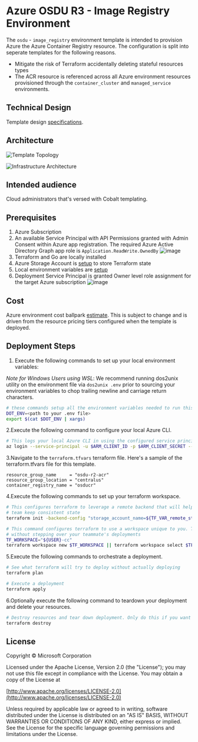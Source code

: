 # Azure OSDU R3 - Image Registry Environment

The `osdu` - `image_registry` environment template is intended to provision Azure the Azure Container Registry resource. The configuration is split into seperate templates for the following reasons.
 - Mitigate the risk of Terraform accidentally deleting stateful resources types 
 - The ACR resource is referenced across all Azure environment resources provisioned through the `container_cluster` and `managed_service` environments.

## Technical Design

Template design [specifications](../../docs/design/README.md).

## Architecture

![Template Topology](../../docs/design/.design_images/deployment_topology.jpg "Template Topology")

![Infrastructure Architecture](../../docs/design/.design_images/deployment_topology.jpg "Template Topology")

## Intended audience

Cloud administrators that's versed with Cobalt templating.

## Prerequisites

1. Azure Subscription
2. An available Service Principal with API Permissions granted with Admin Consent within Azure app registration. The required Azure Active Directory Graph app role is `Application.ReadWrite.OwnedBy`
![image](https://user-images.githubusercontent.com/7635865/74204636-9d0dde00-4c39-11ea-9943-2dd32bcd3322.png)
3. Terraform and Go are locally installed
4. Azure Storage Account is [setup](https://docs.microsoft.com/en-us/azure/terraform/terraform-backend) to store Terraform state
5. Local environment variables are [setup](https://github.com/microsoft/cobalt/blob/f31aff95e7732efde96c91b2779e94e16c1d538e/docs/2_QUICK_START_GUIDE.md#step-3-setup-local-environment-variables)
6. Deployment Service Principal is granted Owner level role assignment for the target Azure subscription
![image](https://user-images.githubusercontent.com/7635865/74204526-2ec91b80-4c39-11ea-8b1b-e5f1a61b473c.png)

## Cost

Azure environment cost ballpark [estimate](https://azure.com/e/92b05a7cd1e646368ab74772e3122500). This is subject to change and is driven from the resource pricing tiers configured when the template is deployed.

## Deployment Steps

1. Execute the following commands to set up your local environment variables:

*Note for Windows Users using WSL*: We recommend running dos2unix utility on the environment file via `dos2unix .env` prior to sourcing your environment variables to chop trailing newline and carriage return characters.

```bash
# these commands setup all the environment variables needed to run this template
DOT_ENV=<path to your .env file>
export $(cat $DOT_ENV | xargs)
```

2.Execute the following command to configure your local Azure CLI.

```bash
# This logs your local Azure CLI in using the configured service principal.
az login --service-principal -u $ARM_CLIENT_ID -p $ARM_CLIENT_SECRET --tenant $ARM_TENANT_ID
```

3.Navigate to the `terraform.tfvars` terraform file. Here's a sample of the terraform.tfvars file for this template.

```HCL
resource_group_name     = "osdu-r2-acr"
resource_group_location = "centralus"
container_registry_name = "osducr"
```

4.Execute the following commands to set up your terraform workspace.

```bash
# This configures terraform to leverage a remote backend that will help you and your
# team keep consistent state
terraform init -backend-config "storage_account_name=${TF_VAR_remote_state_account}" -backend-config "container_name=${TF_VAR_remote_state_container}"

# This command configures terraform to use a workspace unique to you. This allows you to work
# without stepping over your teammate's deployments
TF_WORKSPACE="${USER}-cc"
terraform workspace new $TF_WORKSPACE || terraform workspace select $TF_WORKSPACE
```

5.Execute the following commands to orchestrate a deployment.

```bash
# See what terraform will try to deploy without actually deploying
terraform plan

# Execute a deployment
terraform apply
```

6.Optionally execute the following command to teardown your deployment and delete your resources.

```bash
# Destroy resources and tear down deployment. Only do this if you want to destroy your deployment.
terraform destroy
```

## License

Copyright © Microsoft Corporation

Licensed under the Apache License, Version 2.0 (the "License");
you may not use this file except in compliance with the License.
You may obtain a copy of the License at

[http://www.apache.org/licenses/LICENSE-2.0](http://www.apache.org/licenses/LICENSE-2.0)

Unless required by applicable law or agreed to in writing, software
distributed under the License is distributed on an "AS IS" BASIS,
WITHOUT WARRANTIES OR CONDITIONS OF ANY KIND, either express or implied.
See the License for the specific language governing permissions and
limitations under the License.
